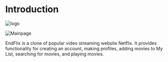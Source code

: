 # Introduction
![logo](https://fontmeme.com/permalink/220102/80b2e83ec91311621e8aea703b915905.png)

![Mainpage](./app/assests/images/mainpage.gif)

EndFlix is a clone of popular video streaming website Netflix. It provides functionality for creating an account, making profiles, adding movies to My List, searching for movies, and playing movies.



